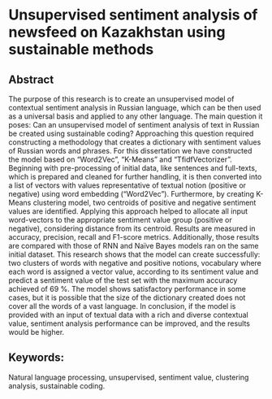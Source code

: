 # Unsupervised sentiment analysis of newsfeed on Kazakhstan using sustainable methods

## Abstract
The purpose of this research is to create an unsupervised model of contextual sentiment analysis in Russian language, which can be then used as a universal basis and applied to any other language. The main question it poses: Can an unsupervised model of sentiment analysis of text in Russian be created using sustainable coding?
Approaching this question required constructing a methodology that creates a dictionary with sentiment values of Russian words and phrases. For this dissertation we have constructed the model based on “Word2Vec”, “K-Means” and “TfidfVectorizer”. Beginning with pre-processing of initial data, like sentences and full-texts, which is prepared and cleaned for further handling, it is then converted into a list of vectors with values representative of textual notion (positive or negative) using word embedding (“Word2Vec”). Furthermore, by creating K-Means clustering model, two centroids of positive and negative sentiment values are identified. Applying this approach helped to allocate all input word-vectors to the appropriate sentiment value group (positive or negative), considering distance from its centroid. Results are measured in accuracy, precision, recall and F1-score metrics. Additionally, those results are compared with those of RNN and Naïve Bayes models ran on the same initial dataset. 
This research shows that the model can create successfully: two clusters of words with negative and positive notions, vocabulary where each word is assigned a vector value, according to its sentiment value and predict a sentiment value of the test set with the maximum accuracy achieved of 69 %. The model shows satisfactory performance in some cases, but it is possible that the size of the dictionary created does not cover all the words of a vast language. In conclusion, if the model is provided with an input of textual data with a rich and diverse contextual value, sentiment analysis performance can be improved, and the results would be higher.
## Keywords:
Natural language processing, unsupervised, sentiment value, clustering analysis, sustainable coding.
